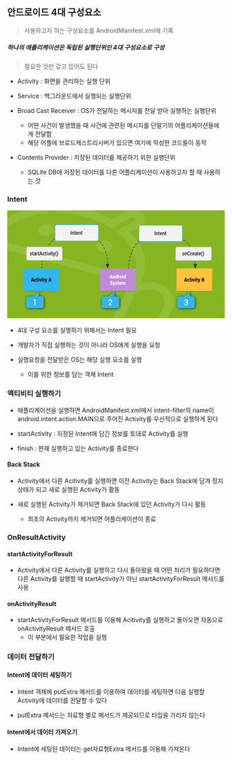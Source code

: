 ## 안드로이드 4대 구성요소

> 사용하고자 하는 구성요소를 AndroidManifest.xml에 기록




##### 하나의 애플리케이션은 독립된 실행단위인 4대 구성요소로 구성

> 필요한 것만 갖고 있어도 된다

- Activity : 화면을 관리하는 실행 단위

- Service : 백그라운드에서 실행되는 실행단위

- Broad Cast Receiver : OS가 전달하는 메시지를 전달 받아 실행하는 실행단위
    - 어떤 사건이 발생했을 때 사건에 관련된 메시지를 단말기의 어플리케이션들에게 전달함
    - 해당 어플에 브로드캐스트리시버가 있으면 여기에 작성한 코드들이 동작

- Contents Provider : 저장된 데이터를 제공하기 위한 실행단위
    - SQLite DB에 저장된 데이터를 다른 어플리케이션이 사용하고자 할 때 사용하는 것



### Intent



![Intent_process](0204_Android_Four_Component.assets/Intent.png)



- 4대 구성 요소를 실행하기 위해서는 Intent 필요

- 개발자가 직접 실행하는 것이 아니라 OS에게 실행을 요청

- 실행요청을 전달받은 OS는 해당 실행 요소를 실행
    - 이를 위한 정보를 담는 객체 Intent








### 액티비티 실행하기

- 애플리케이션을 실행하면 AndroidManifest.xml에서 intent-filter의 name이 android.intent.action.MAIN으로 주어진 Activity를 우선적으로 실행하게 된다


- startActivity : 지정된 Intent에 담긴 정보를 토대로 Activity를 실행

- finish : 현재 실행하고 있는 Activity를 종료한다


#### Back Stack

- Activity에서 다른 Acitivity를 실행하면 이전 Activity는 Back Stack에 담겨 정지 상태가 되고 새로 실행된 Activity가 활동

- 새로 실행된 Activity가 제거되면 Back Stack에 있던 Activity가 다시 활동
    - 최초의 Activity까지 제거되면 어플리케이션이 종료




### OnResultActivity



#### startActivityForResult

- Activity에서 다른 Activity를 실행하고 다시 돌아왔을 때 어떤 처리가 필요하다면 다른 Activity를 실행할 때 startActivity가 아닌 startActivityForResult 메서드를 사용




#### onActivityResult

- startActivityForResult 메서드를 이용해 Acitivity를 실행하고 돌아오면 자동으로 onActivityResult 메서드 호출
    - 이 부분에서 필요한 작업을 실행





### 데이터 전달하기



#### Intent에 데이터 세팅하기

- Intent 객체에 putExtra 메서드를 이용하여 데이터를 세팅하면 다음 실행할 Activity에 데이터를 전달할 수 있다

- putExtra 메서드는 자료형 별로 메서드가 제공되므로 타입을 가리지 않는다




#### Intent에서 데이터 가져오기

- Intent에 세팅된 데이터는 get자료형Extra 메서드를 이용해 가져온다


